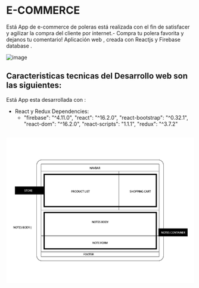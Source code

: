 # E-COMMERCE
Está App de e-commerce de poleras está realizada con el fin de satisfacer y agilizar la compra del cliente por internet.-
Compra tu polera favorita y dejanos tu comentario! Aplicación web , creada con Reactjs y Firebase database .

![image](https://user-images.githubusercontent.com/32306592/37990932-107a5242-31de-11e8-9d21-b7d7d4a522c6.png)


## Caracteristicas tecnicas del Desarrollo web son las siguientes:

Está App esta desarrollada  con  :
- React y Redux 
 Dependencies:
  -  "firebase": "^4.11.0",
    "react": "^16.2.0",
    "react-bootstrap": "^0.32.1",
    "react-dom": "^16.2.0",
    "react-scripts": "1.1.1",
    "redux": "^3.7.2"
 
##

![](src/wireframe-01.jpg)
